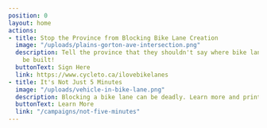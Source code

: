 ```yaml
---
position: 0
layout: home
actions:
- title: Stop the Province from Blocking Bike Lane Creation
  image: "/uploads/plains-gorton-ave-intersection.png"
  description: Tell the province that they shouldn't say where bike lanes can or cannot
    be built!
  buttonText: Sign Here
  link: https://www.cycleto.ca/ilovebikelanes
- title: It's Not Just 5 Minutes
  image: "/uploads/vehicle-in-bike-lane.png"
  description: Blocking a bike lane can be deadly. Learn more and print out our "Bike Lane Ticket" to help stop bike lane obstructions. 
  buttonText: Learn More
  link: "/campaigns/not-five-minutes"
---
```


